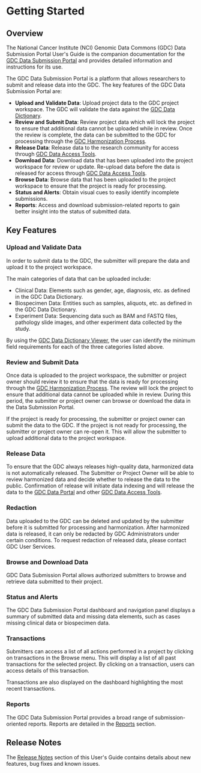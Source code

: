 # Getting Started

## Overview

The National Cancer Institute (NCI) Genomic Data Commons (GDC) Data Submission Portal User's Guide is the companion documentation for the [GDC Data Submission Portal](https://gdc.nci.nih.gov/submit-data/gdc-data-submission-portal) and provides detailed information and instructions for its use.

The GDC Data Submission Portal is a platform that allows researchers to submit and release data into the GDC. The key features of the GDC Data Submission Portal are:

* __Upload and Validate Data__: Upload project data to the GDC project workspace. The GDC will validate the data against the [GDC Data Dictionary](https://gdc-docs.nci.nih.gov/Data_Dictionary/).
* __Review and Submit Data__: Review project data which will lock the project to ensure that additional data cannot be uploaded while in review. Once the review is complete, the data can be submitted to the GDC for processing through the [GDC Harmonization Process](https://gdc.nci.nih.gov/submit-data/gdc-data-harmonization).
* __Release Data__: Release data to the research community for access through [GDC Data Access Tools](https://gdc.nci.nih.gov/access-data/data-access-processes-and-tools).
* __Download Data__: Download data that has been uploaded into the project workspace for review or update. Re-upload data before the data is released for access through [GDC Data Access Tools](https://gdc.nci.nih.gov/access-data/data-access-processes-and-tools).
* __Browse Data__: Browse data that has been uploaded to the project workspace to ensure that the project is ready for processing.
* __Status and Alerts__: Obtain visual cues to easily identify incomplete submissions.
* __Reports__: Access and download submission-related reports to gain better insight into the status of submitted data.

## Key Features

### Upload and Validate Data
In order to submit data to the GDC, the submitter will prepare the data and upload it to the project workspace.

The main categories of data that can be uploaded include:

* Clinical Data: Elements such as gender, age, diagnosis, etc. as defined in the GDC Data Dictionary.
* Biospecimen Data: Entities such as samples, aliquots, etc. as defined in the GDC Data Dictionary.
* Experiment Data: Sequencing data such as BAM and FASTQ files, pathology slide images, and other experiment data collected by the study.

By using the [GDC Data Dictionary Viewer](../../Data_Dictionary/viewer.md), the user can identify the minimum field requirements for each of the three categories listed above.

### Review and Submit Data

Once data is uploaded to the project workspace, the submitter or project owner should review it to ensure that the data is ready for processing through the [GDC Harmonization Process](https://gdc.nci.nih.gov/submit-data/gdc-data-harmonization). The review will lock the project to ensure that additional data cannot be uploaded while in review. During this period, the submitter or project owner can browse or download the data in the Data Submission Portal.

If the project is ready for processing, the submitter or project owner can submit the data to the GDC. If the project is not ready for processing, the submitter or project owner can re-open it. This will allow the submitter to upload additional data to the project workspace.

### Release Data

To ensure that the GDC always releases high-quality data, harmonized data is not automatically released. The Submitter or Project Owner will be able to review harmonized data and decide whether to release the data to the public. Confirmation of release will initiate data indexing and will release the data to the [GDC Data Portal](https://gdc-portal.nci.nih.gov/projects/t) and other [GDC Data Access Tools](https://gdc.nci.nih.gov/access-data/data-access-processes-and-tools).

### Redaction

Data uploaded to the GDC can be deleted and updated by the submitter before it is submitted for processing and harmonization. After harmonized data is released, it can only be redacted by GDC Administrators under certain conditions. To request redaction of released data, please contact GDC User Services.

### Browse and Download Data

GDC Data Submission Portal allows authorized submitters to browse and retrieve data submitted to their project.

### Status and Alerts

The GDC Data Submission Portal dashboard and navigation panel displays a summary of submitted data and missing data elements, such as cases missing clinical data or biospecimen data.

### Transactions

Submitters can access a list of all actions performed in a project by clicking on transactions in the Browse menu. This will display a list of all past transactions for the selected project. By clicking on a transaction, users can access details of this transaction.

Transactions are also displayed on the dashboard highlighting the most recent transactions.

### Reports

The GDC Data Submission Portal provides a broad range of submission-oriented reports. Reports are detailed in the [Reports](Reports.md) section.

## Release Notes

The [Release Notes](../Release_Notes/Data_Submission_Portal_Release_Notes.md) section of this User's Guide contains details about new features, bug fixes and known issues.
